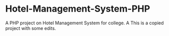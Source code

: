 # Hotel-Management-System-PHP
A PHP project on Hotel Management System for college. A
This is a copied project with some edits. 
